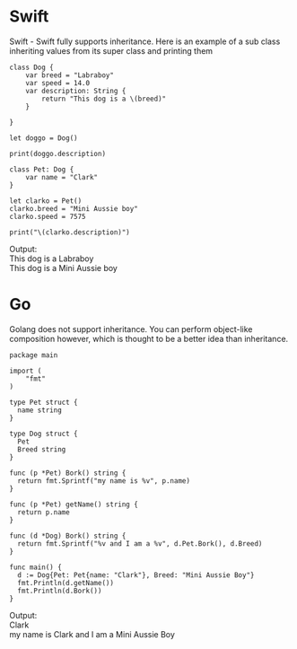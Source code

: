 # Swift 

Swift - Swift fully supports inheritance. Here is an example of a sub class inheriting values from its super class and printing them

```
class Dog {
    var breed = "Labraboy"
    var speed = 14.0
    var description: String {
        return "This dog is a \(breed)"
    }

}

let doggo = Dog()

print(doggo.description)

class Pet: Dog {
    var name = "Clark"
}

let clarko = Pet()
clarko.breed = "Mini Aussie boy"
clarko.speed = 7575

print("\(clarko.description)")
```

Output: <br>
This dog is a Labraboy <br>
This dog is a Mini Aussie boy

# Go 

Golang does not support inheritance. You can perform object-like composition however, which is thought to be a better idea than inheritance. 

```
package main

import (
	"fmt"
)

type Pet struct {
  name string
}

type Dog struct {
  Pet
  Breed string
}

func (p *Pet) Bork() string {
  return fmt.Sprintf("my name is %v", p.name)
}

func (p *Pet) getName() string {
  return p.name
}

func (d *Dog) Bork() string {
  return fmt.Sprintf("%v and I am a %v", d.Pet.Bork(), d.Breed)
}

func main() {
  d := Dog{Pet: Pet{name: "Clark"}, Breed: "Mini Aussie Boy"}
  fmt.Println(d.getName())
  fmt.Println(d.Bork())
}
```
Output: <br>
Clark <br>
my name is Clark and I am a Mini Aussie Boy
